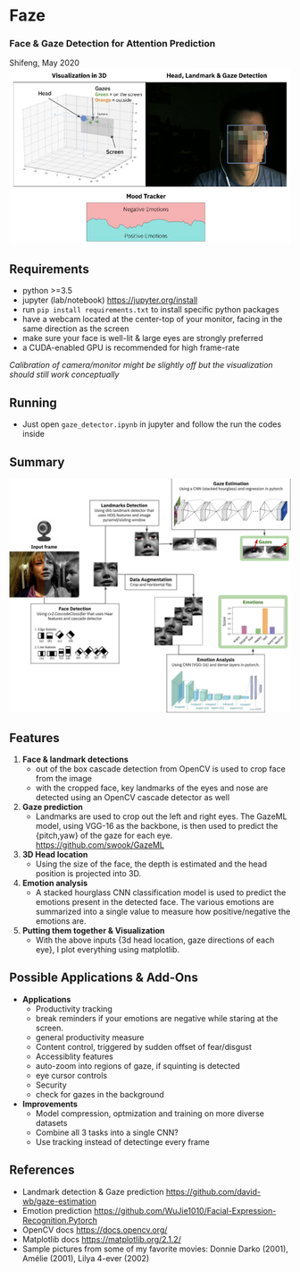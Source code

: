 #  **Faze**
###  Face & Gaze Detection for Attention Prediction
Shifeng, May 2020
![screenshot](https://raw.githubusercontent.com/sfsy1/Faze/master/images/overview.jpg)


## Requirements
* python >=3.5
* jupyter (lab/notebook) https://jupyter.org/install
* run `pip install requirements.txt` to install specific python packages
* have a webcam located at the center-top of your monitor, facing in the same direction as the screen
* make sure your face is well-lit & large eyes are strongly preferred
* a CUDA-enabled GPU is recommended for high frame-rate

*Calibration of camera/monitor might be slightly off but the visualization should still work conceptually*


## Running
* Just open `gaze_detector.ipynb` in jupyter and follow the run the codes inside


## Summary
![screenshot](https://raw.githubusercontent.com/sfsy1/Faze/master/images/workflow.jpg)


## Features
1. **Face & landmark detections**
    * out of the box cascade detection from OpenCV is used to crop face from the image
    * with the cropped face, key landmarks of the eyes and nose are detected using an OpenCV cascade detector as well
2. **Gaze prediction**
    * Landmarks are used to crop out the left and right eyes. The GazeML model, using VGG-16 as the backbone, is then used to predict the {pitch,yaw} of the gaze for each eye. https://github.com/swook/GazeML
3. **3D Head location**
    * Using the size of the face, the depth is estimated and the head position is projected into 3D.
4. **Emotion analysis**
    * A stacked hourglass CNN classification model is used to predict the emotions present in the detected face. The various emotions are summarized into a single value to measure how positive/negative the emotions are.
5. **Putting them together & Visualization**
    * With the above inputs {3d head location, gaze directions of each eye}, I plot everything using matplotlib.

## Possible Applications & Add-Ons
* **Applications**
    * Productivity tracking
	* break reminders if your emotions are negative while staring at the screen.
	* general productivity measure
    * Content control, triggered by sudden offset of fear/disgust
    * Accessiblity features
	* auto-zoom into regions of gaze, if squinting is detected
	* eye cursor controls
    * Security
	* check for gazes in the background
* **Improvements**
    * Model compression, optmization and training on more diverse datasets
    * Combine all 3 tasks into a single CNN?
    * Use tracking instead of detectinge every frame

## References
* Landmark detection & Gaze prediction https://github.com/david-wb/gaze-estimation
* Emotion prediction https://github.com/WuJie1010/Facial-Expression-Recognition.Pytorch
* OpenCV docs https://docs.opencv.org/
* Matplotlib docs https://matplotlib.org/2.1.2/
* Sample pictures from some of my favorite movies: Donnie Darko (2001), Amélie (2001), Lilya 4-ever (2002)
